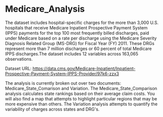 # Medicare_Analysis

The dataset includes hospital-specific charges for the more than 3,000 U.S. hospitals that receive Medicare Inpatient Prospective Payment System (IPPS) payments for the top 100 most frequently billed discharges, paid under Medicare based on a rate per discharge using the Medicare Severity Diagnosis Related Group (MS-DRG) for Fiscal Year (FY) 2011. These DRGs represent more than 7 million discharges or 60 percent of total Medicare IPPS discharges.The dataset includes 12 variables across 163,065 observations.

Dataset URL: <https://data.cms.gov/Medicare-Inpatient/Inpatient-Prospective-Payment-System-IPPS-Provider/97k6-zzx3>

The analysis is currently broken out over two documents: Medicare_State_Comarison and Variation. The Medicare_State_Comparison analysis calculates state rankings based on their average claim costs. You will also find a map that attempts to highlight particular regions that may be more expensive than others. The Variation analysis attempts to quantify the variability of charges across states and DRG's. 